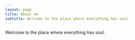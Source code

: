 ```yaml
---
layout: page
title: About me
subtitle: Welcome to the place where everything has soul.
---
```


Welcome to the place where everything has soul.
